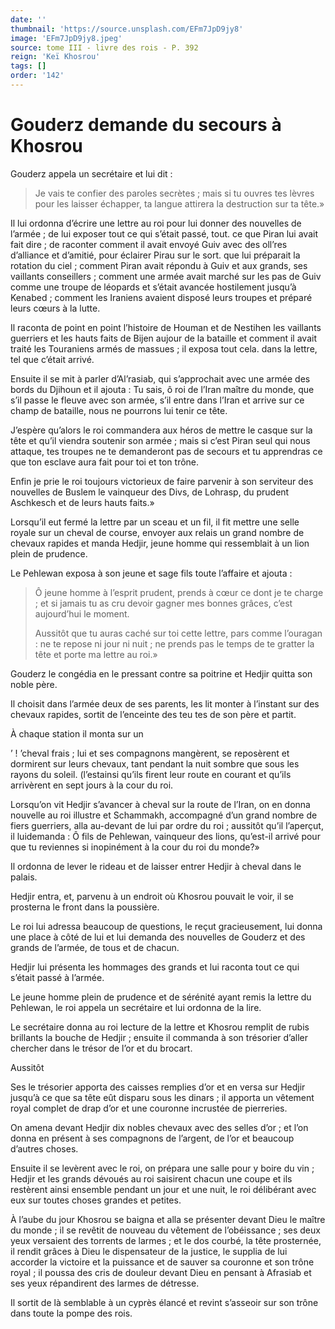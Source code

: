 ```yaml
---
date: ''
thumbnail: 'https://source.unsplash.com/EFm7JpD9jy8'
image: 'EFm7JpD9jy8.jpeg'
source: tome III - livre des rois - P. 392
reign: 'Keï Khosrou'
tags: []
order: '142'
---
```


# Gouderz demande du secours à Khosrou

Gouderz appela un secrétaire et lui dit :

> Je vais te confier des paroles secrètes ; mais si tu ouvres tes lèvres pour les laisser échapper, ta langue attirera la destruction sur ta tête.»

Il lui ordonna d’écrire une lettre au roi pour lui donner des nouvelles de l’armée ; de lui exposer tout ce qui s’était passé, tout. ce que Piran lui avait fait dire ; de raconter comment il avait envoyé Guiv avec des oll’res d’alliance et d’amitié, pour éclairer Pirau sur le sort. que lui préparait la rotation du ciel ; comment Piran avait répondu à Guiv et aux grands, ses vaillants conseillers ; comment une armée avait marché sur les pas de Guiv comme une troupe de léopards et s’était avancée hostilement jusqu’à Kenabed ; comment les Iraniens avaient disposé leurs troupes et préparé leurs cœurs à la lutte.

Il raconta de point en point l’histoire de Houman et de Nestihen les vaillants guerriers et les hauts faits de Bijen aujour de la bataille et comment il avait traité les Touraniens armés de massues ; il exposa tout cela. dans la lettre, tel que c’était arrivé.

Ensuite il se mit à parler d’Al’rasiab, qui s’approchait avec une armée des bords du Djihoun et il ajouta : Tu sais, ô roi de l’Iran maître du monde, que s’il passe le fleuve avec son armée, s’il entre dans l’Iran et arrive sur ce champ de bataille, nous ne pourrons lui tenir ce tête.

J’espère qu’alors le roi commandera aux héros de mettre le casque sur la tête et qu’il viendra soutenir son armée ; mais si c’est Piran seul qui nous attaque, tes troupes ne te demanderont pas de secours et tu apprendras ce que ton esclave aura fait pour toi et ton trône.

Enfin je prie le roi toujours victorieux de faire parvenir à son serviteur des nouvelles de Buslem le vainqueur des Divs, de Lohrasp, du prudent Aschkesch et de leurs hauts faits.»

Lorsqu’il eut fermé la lettre par un sceau et un fil, il fit mettre une selle royale sur un cheval de course, envoyer aux relais un grand nombre de chevaux rapides et manda Hedjir, jeune homme qui ressemblait à un lion plein de prudence.

Le Pehlewan exposa à son jeune et sage fils toute l’affaire et ajouta :

> Ô jeune homme à l’esprit prudent, prends à cœur ce dont je te charge ; et si jamais tu as cru devoir gagner mes bonnes grâces, c’est aujourd’hui le moment.
>
> Aussitôt que tu auras caché sur toi cette lettre, pars comme l’ouragan : ne te repose ni jour ni nuit ; ne prends pas le temps de te gratter la tête et porte ma lettre au roi.»

Gouderz le congédia en le pressant contre sa poitrine et Hedjir quitta son noble père.

Il choisit dans l’armée deux de ses parents, les lit monter à l’instant sur des chevaux rapides, sortit de l’enceinte des teu tes de son père et partit.

À chaque station il monta sur un

’ !
’cheval frais ; lui et ses compagnons mangèrent, se reposèrent et dormirent sur leurs chevaux, tant pendant la nuit sombre que sous les rayons du soleil. (l’estainsi qu’ils firent leur route en courant et qu’ils arrivèrent en sept jours à la cour du roi.

Lorsqu’on vit Hedjir s’avancer à cheval sur la route de l’Iran, on en donna nouvelle au roi illustre et Schammakh, accompagné d’un grand nombre de fiers guerriers, alla au-devant de lui par ordre du roi ; aussitôt qu’il l’aperçut, il luidemanda : Ô fils de Pehlewan, vainqueur des lions, qu’est-il arrivé pour que tu reviennes si inopinément à la cour du roi du monde?»

Il ordonna de lever le rideau et de laisser entrer Hedjir à cheval dans le palais.

Hedjir entra, et, parvenu à un endroit où Khosrou pouvait le voir, il se prosterna le front dans la poussière.

Le roi lui adressa beaucoup de questions, le reçut gracieusement, lui donna une place à côté de lui et lui demanda des nouvelles de Gouderz et des grands de l’armée, de tous et de chacun.

Hedjir lui présenta les hommages des grands et lui raconta tout ce qui s’était passé à l’armée.

Le jeune homme plein de prudence et de sérénité ayant remis la lettre du Pehlewan, le roi appela un secrétaire et lui ordonna de la lire.

Le secrétaire donna au roi lecture de la lettre et Khosrou remplit de rubis brillants la bouche de Hedjir ; ensuite il commanda à son trésorier d’aller chercher dans le trésor de l’or et du brocart.

Aussitôt

Ses le trésorier apporta des caisses remplies d’or et en versa sur Hedjir jusqu’à ce que sa tête eût disparu sous les dinars ; il apporta un vêtement royal complet de drap d’or et une couronne incrustée de pierreries.

On amena devant Hedjir dix nobles chevaux avec des selles d’or ; et l’on donna en présent à ses compagnons de l’argent, de l’or et beaucoup d’autres choses.

Ensuite il se levèrent avec le roi, on prépara une salle pour y boire du vin ; Hedjir et les grands dévoués au roi saisirent chacun une coupe et ils restèrent ainsi ensemble pendant un jour et une nuit, le roi délibérant avec eux sur toutes choses grandes et petites.

À l’aube du jour Khosrou se baigna et alla se présenter devant Dieu le maître du monde ; il se revêtit de nouveau du vêtement de l’obéissance ; ses deux yeux versaient des torrents de larmes ; et le dos courbé, la tête prosternée, il rendit grâces à Dieu le dispensateur de la justice, le supplia de lui accorder la victoire et la puissance et de sauver sa couronne et son trône royal ; il poussa des cris de douleur devant Dieu en pensant à Afrasiab et ses yeux répandirent des larmes de détresse.

Il sortit de là semblable à un cyprès élancé et revint s’asseoir sur son trône dans toute la pompe des rois.
